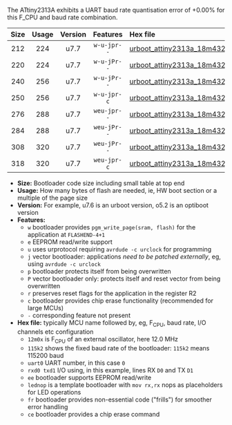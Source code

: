 The ATtiny2313A exhibits a UART baud rate quantisation error of +0.00% for this F_CPU and baud rate combination.

|Size|Usage|Version|Features|Hex file|
|:-:|:-:|:-:|:-:|:--|
|212|224|u7.7|`w-u-jpr--`|[urboot_attiny2313a_18m432x_+460k8_uart0_rxd0_txd1_lednop.hex](https://raw.githubusercontent.com/stefanrueger/urboot.hex/main/mcus/attiny2313a/external_oscillator/fcpu_18m432x/br_+460k8/urboot_attiny2313a_18m432x_+460k8_uart0_rxd0_txd1_lednop.hex)|
|220|224|u7.7|`w-u-jPr--`|[urboot_attiny2313a_18m432x_+460k8_uart0_rxd0_txd1.hex](https://raw.githubusercontent.com/stefanrueger/urboot.hex/main/mcus/attiny2313a/external_oscillator/fcpu_18m432x/br_+460k8/urboot_attiny2313a_18m432x_+460k8_uart0_rxd0_txd1.hex)|
|240|256|u7.7|`w-u-jPr--`|[urboot_attiny2313a_18m432x_+460k8_uart0_rxd0_txd1_lednop_fr.hex](https://raw.githubusercontent.com/stefanrueger/urboot.hex/main/mcus/attiny2313a/external_oscillator/fcpu_18m432x/br_+460k8/urboot_attiny2313a_18m432x_+460k8_uart0_rxd0_txd1_lednop_fr.hex)|
|250|256|u7.7|`w-u-jpr-c`|[urboot_attiny2313a_18m432x_+460k8_uart0_rxd0_txd1_lednop_fr_ce.hex](https://raw.githubusercontent.com/stefanrueger/urboot.hex/main/mcus/attiny2313a/external_oscillator/fcpu_18m432x/br_+460k8/urboot_attiny2313a_18m432x_+460k8_uart0_rxd0_txd1_lednop_fr_ce.hex)|
|276|288|u7.7|`weu-jpr--`|[urboot_attiny2313a_18m432x_+460k8_uart0_rxd0_txd1_ee_lednop.hex](https://raw.githubusercontent.com/stefanrueger/urboot.hex/main/mcus/attiny2313a/external_oscillator/fcpu_18m432x/br_+460k8/urboot_attiny2313a_18m432x_+460k8_uart0_rxd0_txd1_ee_lednop.hex)|
|284|288|u7.7|`weu-jPr--`|[urboot_attiny2313a_18m432x_+460k8_uart0_rxd0_txd1_ee.hex](https://raw.githubusercontent.com/stefanrueger/urboot.hex/main/mcus/attiny2313a/external_oscillator/fcpu_18m432x/br_+460k8/urboot_attiny2313a_18m432x_+460k8_uart0_rxd0_txd1_ee.hex)|
|308|320|u7.7|`weu-jPr--`|[urboot_attiny2313a_18m432x_+460k8_uart0_rxd0_txd1_ee_lednop_fr.hex](https://raw.githubusercontent.com/stefanrueger/urboot.hex/main/mcus/attiny2313a/external_oscillator/fcpu_18m432x/br_+460k8/urboot_attiny2313a_18m432x_+460k8_uart0_rxd0_txd1_ee_lednop_fr.hex)|
|318|320|u7.7|`weu-jpr-c`|[urboot_attiny2313a_18m432x_+460k8_uart0_rxd0_txd1_ee_lednop_fr_ce.hex](https://raw.githubusercontent.com/stefanrueger/urboot.hex/main/mcus/attiny2313a/external_oscillator/fcpu_18m432x/br_+460k8/urboot_attiny2313a_18m432x_+460k8_uart0_rxd0_txd1_ee_lednop_fr_ce.hex)|

- **Size:** Bootloader code size including small table at top end
- **Usage:** How many bytes of flash are needed, ie, HW boot section or a multiple of the page size
- **Version:** For example, u7.6 is an urboot version, o5.2 is an optiboot version
- **Features:**
  + `w` bootloader provides `pgm_write_page(sram, flash)` for the application at `FLASHEND-4+1`
  + `e` EEPROM read/write support
  + `u` uses urprotocol requiring `avrdude -c urclock` for programming
  + `j` vector bootloader: applications *need to be patched externally*, eg, using `avrdude -c urclock`
  + `p` bootloader protects itself from being overwritten
  + `P` vector bootloader only: protects itself and reset vector from being overwritten
  + `r` preserves reset flags for the application in the register R2
  + `c` bootloader provides chip erase functionality (recommended for large MCUs)
  + `-` corresponding feature not present
- **Hex file:** typically MCU name followed by, eg, F<sub>CPU</sub>, baud rate, I/O channels etc configuration
  + `12m0x` is F<sub>CPU</sub> of an external oscillator, here 12.0 MHz
  + `115k2` shows the fixed baud rate of the bootloader: `115k2` means 115200 baud
  + `uart0` UART number, in this case `0`
  + `rxd0 txd1` I/O using, in this example, lines RX `D0` and TX `D1`
  + `ee` bootloader supports EEPROM read/write
  + `lednop` is a template bootloader with `mov rx,rx` nops as placeholders for LED operations
  + `fr` bootloader provides non-essential code ("frills") for smoother error handling
  + `ce` bootloader provides a chip erase command
